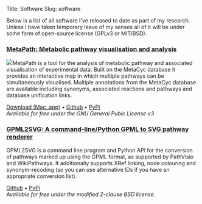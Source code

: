 Title: Software
Slug: software

Below is a list of all software I've released to date as part of my research. Unless I have taken
temporary leave of my senses all of it will be under some form of open-source
license (GPLv3 or MIT/BSD).


### [MetaPath: Metabolic pathway visualisation and analysis][metapath]  
<img src="/static/images/software/metapath_0.5.1_screenshot_sm.png" class="inline left">MetaPath is a tool for the analysis of metabolic pathway and associated
visualisation of experimental data. Built on the MetaCyc database it provides
an interactive map in which multiple pathways can be simultaneously visualised.
Multiple annotations from the MetaCyc database are available including synonyms,
associated reactions and pathways and database unification links.

[Download (Mac .app)][metapath-download-mac] &bull; [Github][metapath-github] &bull; [PyPi][metapath-pypi]  
*Available for free under the GNU General Pubic License v3*

### [GPML2SVG: A command-line/Python GPML to SVG pathway renderer][gpml2svg]
GPML2SVG is a command line program and Python API for the conversion of pathways marked up using the GPML format, as supported by PathVisio and WikiPathways. It additionally
supports XRef linking, node colouring and synonym-recoding (so you can use alternative IDs if you have an appropriate conversion list). 

[Github][gpml2svg-github] &bull; [PyPi][gpml2svg-pypi]  
*Available for free under the modified 2-clause BSD license.*



[metapath]: http://martinfitzpatrick.name/blog/metapath-v0.5.1-released
[metapath-download-mac]: http://download.martinfitzpatrick.name/MetaPath.dmg
[metapath-github]: https://github.com/mfitzp/metapath
[metapath-pypi]: https://pypi.python.org/pypi/metapath/



[gpml2svg]: http://martinfitzpatrick.name/article/gpml2svg-a-command-line-svg-renderer-for-gpml-pathways-released
[gpml2svg-github]: https://github.com/mfitzp/gpml2svg
[gpml2svg-pypi]: https://pypi.python.org/pypi/gpml2svg/









